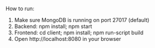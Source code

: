 How to run:
1. Make sure MongoDB is running on port 27017 (default)
2. Backend: npm install; npm start
3. Frontend: cd client; npm install; npm run-script build
4. Open http://localhost:8080 in your browser
